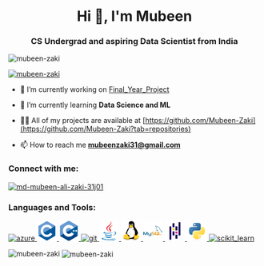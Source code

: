 <h1 align="center">Hi 👋, I'm Mubeen</h1>
<h3 align="center">CS Undergrad and aspiring Data Scientist from India</h3>

<p align="left"> <img src="https://komarev.com/ghpvc/?username=mubeen-zaki&label=Profile%20views&color=0e75b6&style=flat" alt="mubeen-zaki" /> </p>

<p align="left"> <a href="https://github.com/ryo-ma/github-profile-trophy"><img src="https://github-profile-trophy.vercel.app/?username=mubeen-zaki" alt="mubeen-zaki" /></a> </p>

- 🔭 I’m currently working on [Final_Year_Project](https://github.com/Mubeen-Zaki/Final_Year_Project)

- 🌱 I’m currently learning **Data Science and ML**

- 👨‍💻 All of my projects are available at [https://github.com/Mubeen-Zaki](https://github.com/Mubeen-Zaki?tab=repositories)

- 📫 How to reach me **mubeenzaki31@gmail.com**

<h3 align="left">Connect with me:</h3>
<p align="left">
<a href="https://linkedin.com/in/md mubeen ali zaki" target="blank"><img align="center" src="https://raw.githubusercontent.com/rahuldkjain/github-profile-readme-generator/master/src/images/icons/Social/linked-in-alt.svg" alt="md-mubeen-ali-zaki-31j01" height="30" width="40" /></a>
</p>

<h3 align="left">Languages and Tools:</h3>
<p align="left"> <a href="https://azure.microsoft.com/en-in/" target="_blank" rel="noreferrer"> <img src="https://www.vectorlogo.zone/logos/microsoft_azure/microsoft_azure-icon.svg" alt="azure" width="40" height="40"/> </a> <a href="https://www.cprogramming.com/" target="_blank" rel="noreferrer"> <img src="https://raw.githubusercontent.com/devicons/devicon/master/icons/c/c-original.svg" alt="c" width="40" height="40"/> </a> <a href="https://www.w3schools.com/cpp/" target="_blank" rel="noreferrer"> <img src="https://raw.githubusercontent.com/devicons/devicon/master/icons/cplusplus/cplusplus-original.svg" alt="cplusplus" width="40" height="40"/> </a> <a href="https://git-scm.com/" target="_blank" rel="noreferrer"> <img src="https://www.vectorlogo.zone/logos/git-scm/git-scm-icon.svg" alt="git" width="40" height="40"/> </a> <a href="https://www.java.com" target="_blank" rel="noreferrer"> <img src="https://raw.githubusercontent.com/devicons/devicon/master/icons/java/java-original.svg" alt="java" width="40" height="40"/> </a> <a href="https://www.linux.org/" target="_blank" rel="noreferrer"> <img src="https://raw.githubusercontent.com/devicons/devicon/master/icons/linux/linux-original.svg" alt="linux" width="40" height="40"/> </a> <a href="https://www.mysql.com/" target="_blank" rel="noreferrer"> <img src="https://raw.githubusercontent.com/devicons/devicon/master/icons/mysql/mysql-original-wordmark.svg" alt="mysql" width="40" height="40"/> </a> <a href="https://pandas.pydata.org/" target="_blank" rel="noreferrer"> <img src="https://raw.githubusercontent.com/devicons/devicon/2ae2a900d2f041da66e950e4d48052658d850630/icons/pandas/pandas-original.svg" alt="pandas" width="40" height="40"/> </a> <a href="https://www.python.org" target="_blank" rel="noreferrer"> <img src="https://raw.githubusercontent.com/devicons/devicon/master/icons/python/python-original.svg" alt="python" width="40" height="40"/> </a> <a href="https://scikit-learn.org/" target="_blank" rel="noreferrer"> <img src="https://upload.wikimedia.org/wikipedia/commons/0/05/Scikit_learn_logo_small.svg" alt="scikit_learn" width="40" height="40"/> </a> </p>

<p><img align="left" src="https://github-readme-stats.vercel.app/api/top-langs?username=mubeen-zaki&show_icons=true&locale=en&layout=compact" alt="mubeen-zaki" /></p>

<p>&nbsp;<img align="center" src="https://github-readme-stats.vercel.app/api?username=mubeen-zaki&show_icons=true&locale=en" alt="mubeen-zaki" /></p>
